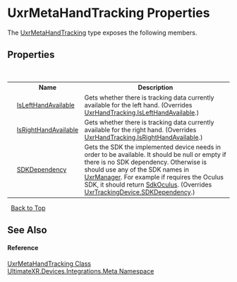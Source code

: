 # UxrMetaHandTracking Properties
 

The <a href="T_UltimateXR_Devices_Integrations_Meta_UxrMetaHandTracking">UxrMetaHandTracking</a> type exposes the following members.


## Properties
&nbsp;<table><tr><th></th><th>Name</th><th>Description</th></tr><tr><td>![Public property](media/pubproperty.gif "Public property")</td><td><a href="P_UltimateXR_Devices_Integrations_Meta_UxrMetaHandTracking_IsLeftHandAvailable">IsLeftHandAvailable</a></td><td>
Gets whether there is tracking data currently available for the left hand.
 (Overrides <a href="P_UltimateXR_Devices_UxrHandTracking_IsLeftHandAvailable">UxrHandTracking.IsLeftHandAvailable</a>.)</td></tr><tr><td>![Public property](media/pubproperty.gif "Public property")</td><td><a href="P_UltimateXR_Devices_Integrations_Meta_UxrMetaHandTracking_IsRightHandAvailable">IsRightHandAvailable</a></td><td>
Gets whether there is tracking data currently available for the right hand.
 (Overrides <a href="P_UltimateXR_Devices_UxrHandTracking_IsRightHandAvailable">UxrHandTracking.IsRightHandAvailable</a>.)</td></tr><tr><td>![Public property](media/pubproperty.gif "Public property")</td><td><a href="P_UltimateXR_Devices_Integrations_Meta_UxrMetaHandTracking_SDKDependency">SDKDependency</a></td><td>
Gets the SDK the implemented device needs in order to be available. It should be null or empty if there is no SDK dependency. Otherwise is should use any of the SDK names in <a href="T_UltimateXR_Core_UxrManager">UxrManager</a>. For example if requires the Oculus SDK, it should return <a href="F_UltimateXR_Core_UxrManager_SdkOculus">SdkOculus</a>.
 (Overrides <a href="P_UltimateXR_Devices_UxrTrackingDevice_SDKDependency">UxrTrackingDevice.SDKDependency</a>.)</td></tr></table>&nbsp;
<a href="#uxrmetahandtracking-properties">Back to Top</a>

## See Also


#### Reference
<a href="T_UltimateXR_Devices_Integrations_Meta_UxrMetaHandTracking">UxrMetaHandTracking Class</a><br /><a href="N_UltimateXR_Devices_Integrations_Meta">UltimateXR.Devices.Integrations.Meta Namespace</a><br />